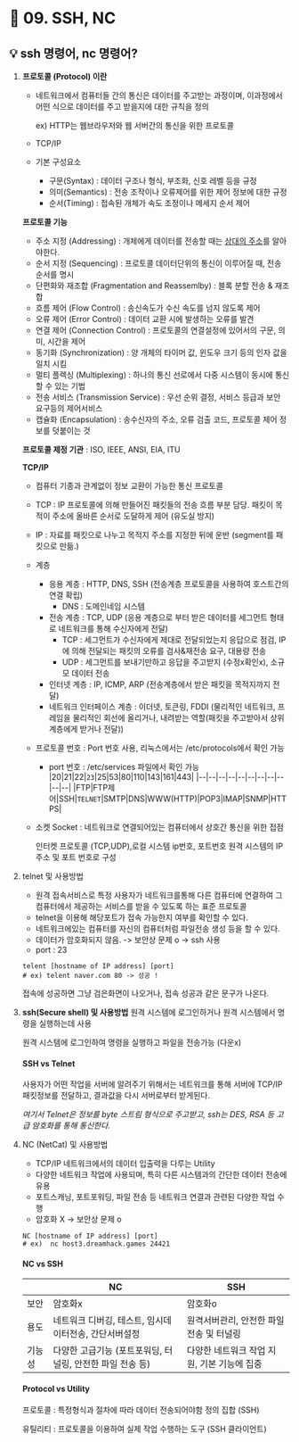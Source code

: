 # 🌈 09. SSH, NC
## 💡 ssh 명령어, nc 명령어?
1. **프로토콜 (Protocol) 이란**
    - 네트워크에서 컴퓨터들 간의 통신은 데이터를 주고받는 과정이며, 이과정에서 어떤 식으로 데이터를 주고 받을지에 대한 규칙을 정의
    
        ex) HTTP는 웹브라우저와 웹 서버간의 통신을 위한 프로토콜
    - TCP/IP
    - 기본 구성요소
        - 구문(Syntax) : 데이터 구조나 형식, 부조화, 신호 레벨 등을 규정
        - 의미(Semantics) : 전송 조작이나 오류제어를 위한 제어 정보에 대한 규정
        - 순서(Timing) : 접속된 개체가 속도 조정이나 메세지 순서 제어
    
    **프로토콜 기능** 
    - 주소 지정 (Addressing) : 개체에게 데이터를 전송할 때는 <ins>상대의 주소</ins>를 알아야한다.
    - 순서 지정 (Sequencing) : 프로토콜 데이터단위의 통신이 이루어질 때, 전송 순서를 명시
    - 단편화와 재조합 (Fragmentation and Reassemlby) : 블록 분할 전송 & 재조합
    - 흐름 제어 (Flow Control) : 송신속도가 수신 속도를 넘지 않도록 제어
    - 오류 제어 (Error Control) : 데이터 교환 시에 발생하는 오류를 발견
    - 연결 제어 (Connection Control) : 프로토콜의 연결설정에 있어서의 구문, 의미, 시간을 제어
    - 동기화 (Synchronization) : 양 개체의 타이머 값, 윈도우 크기 등의 인자 값을 일치 시킴
    - 멀티 플렉싱 (Multiplexing) : 하나의 통신 선로에서 다중 시스템이 동시에 통신할 수 있는 기법
    - 전송 서비스 (Transmission Service) : 우선 순위 결정, 서비스 등급과 보안 요구등의 제어서비스
    - 캡슐화 (Encapsulation) : 송수신자의 주소, 오류 검출 코드, 프로토콜 제어 정보를 덧붙이는 것

    **프로토콜 제정 기관** : ISO, IEEE, ANSI, EIA, ITU

    **TCP/IP** 
    - 컴퓨터 기종과 관계없이 정보 교환이 가능한 통신 프로토콜
    - TCP : IP 프로토콜에 의해 만들어진 패킷들의 전송 흐름 부분 담당. 패킷이 목적이 주소에 올바른 순서로 도달하게 제어 (유도실 방지) 
    - IP : 자료를 패킷으로 나누고 목적지 주소를 지정한 뒤에 운반 (segment를 패킷으로 만듦.)
    - 계층
        - 응용 계층 : HTTP, DNS, SSH (전송계층 프로토콜을 사용하여 호스트간의 연결 확립)
            - DNS : 도메인네임 시스템
        - 전송 계층 : TCP, UDP (응용 계층으로 부터 받은 데이터를 세그먼트 형태로 네트워크를 통해 수신자에게 전달)
            - TCP : 세그먼트가 수신자에게 제대로 전달되었는지 응답으로 점검, IP에 의해 전달되는 패킷의 오류를 검사&재전송 요구, 대용량 전송
            - UDP : 세그먼트를 보내기만하고 응답을 주고받지 (수정x확인x), 소규모 데이터 전송
        - 인터넷 계층 : IP, ICMP, ARP (전송계층에서 받은 패킷을 목적지까지 전달) 
        - 네트워크 인터페이스 계층 : 이더넷, 토큰링, FDDI (물리적인 네트워크, 프레임을 물리적인 회선에 올리거나, 내려받는 역할(패킷을 주고받아서 상위 계층에게 받거나 전달))
    
    - 프로토콜 번호 : Port 번호 사용, 리눅스에서는 /etc/protocols에서 확인 가능
        - port 번호 : /etc/services 파일에서 확인 가능
            |20|21|22|`23`|25|53|80|110|143|161|443|
            |--|--|--|--|--|--|--|--|--|--|--|
            |FTP|FTP제어|SSH|`TELNET`|SMTP|DNS|WWW(HTTP)|POP3|IMAP|SNMP|HTTPS|

    - 소켓 Socket : 네트워크로 연결되어있는 컴퓨터에서 상호간 통신을 위한 접점

        인터켓 프로토콜 (TCP,UDP),로컬 시스템 ip번호, 포트번호 원격 시스템의 IP주소 및 포트 번호로 구성
    


2. telnet 및 사용방법
    - 원격 접속서비스로 특정 사용자가 네트워크를통해 다른 컴퓨터에 연결하여 그 컴퓨터에서 제공하는 서비스를 받을 수 있도록 하는 표준 프로토콜
    - telnet을 이용해 해당포트가 접속 가능한지 여부를 확인할 수 있다.
    - 네트워크에있는 컴퓨터를 자신의 컴퓨터처럼 파일전송 생성 등을 할 수 있다.
    - 데이터가 암호화되지 않음. -> 보안상 문제 o -> ssh 사용
    - port : 23

    ```
    telent [hostname of IP address] [port]
    # ex) telent naver.com 80 -> 성공 ! 
    ```
    접속에 성공하면 그냥 검은화면이 나오거나, 접속 성공과 같은 문구가 나온다.
3. **ssh(Secure shell) 및 사용방법**
    원격 시스템에 로그인하거나 원격 시스템에서 명령을 실행하는데 사용

    원격 시스템에 로그인하여 명령을 실행하고 파일을 전송가능 (다운x)


    #### SSH vs Telnet
    사용자가 어떤 작업을 서버에 알려주기 위해서는 네트워크를 통해 서버에 TCP/IP 패킷정보를 전달하고, 결과값을 다시 서버로부터 받게된다.

    *여기서 Telnet은 정보를 byte 스트림 형식으로 주고받고, ssh는 DES, RSA 등 고급 암호화를 통해 통신한다.*

4. NC (NetCat) 및 사용방법
    - TCP/IP 네트워크에서의 데이터 입출력을 다루는 Utility
    - 다양한 네트워크 작업에 사용되며, 특히 다른 시스템과의 간단한 데이터 전송에 유용
    - 포트스캐닝, 포트포워딩, 파일 전송 등 네트워크 연결과 관련된 다양한 작업 수행
    - 암호화 X -> 보안상 문제 o

    ```
    NC [hostname of IP address] [port]
    # ex)  nc host3.dreamhack.games 24421 
    ```

    #### NC vs SSH
    ||NC|SSH|
    |--|--|--|
    |보안|암호화x|암호화o|
    |용도|네트워크 디버깅, 테스트, 임시데이터전송, 간단서버설정|원격서버관리, 안전한 파일전송 및 터널링|
    |기능성|다양한 고급기능 (포트포워딩, 터널링, 안전한 파일 전송 등)|다양한 네트워크 작업 지원, 기본 기능에 집중|

    #### Protocol vs Utility
    프로토콜 : 특정형식과 절차에 따라 데이터 전송되어야함 정의 집합 (SSH)
    
    유틸리티 : 프로토콜을 이용하여 실제 작업 수행하는 도구 (SSH 클라이언트)